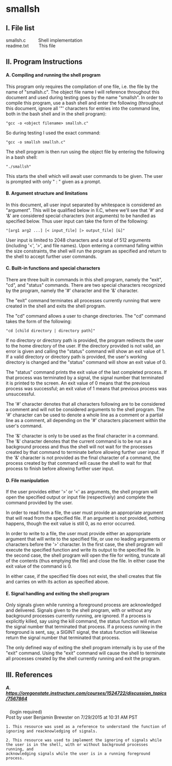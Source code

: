 # smallsh
## I. File list
smallsh.c&nbsp;&nbsp;&nbsp;&nbsp;&nbsp;&nbsp;&nbsp;&nbsp;&nbsp;&nbsp;Shell implementation<br />
readme.txt&nbsp;&nbsp;&nbsp;&nbsp;&nbsp;&nbsp;&nbsp;&nbsp;This file<br />

## II. Program Instructions

#### A. Compiling and running the shell program

This program only requires the compilation of one file, i.e. the file by the 
name of "smallsh.c". The object file name I will reference throughout this
document and used during testing goes by the name "smallsh". In order to 
compile this program, use a bash shell and enter the following (throughout 
this document, ignore all '"' characters for entries into the command line,
both in the bash shell and in the shell program):

	"gcc -o <object filename> smallsh.c"

So during testing I used the exact command:

	"gcc -o smallsh smallsh.c"

The shell program is then run using the object file by entering the following
in a bash shell:

	"./smallsh"

This starts the shell which will await user commands to be given. The user is
prompted with only " : " given as a prompt.

#### B. Argument structure and limitations

In this document, all user input separated by whitespace is considered an
"argument". This will be qualified below in II.C, where we'll see that '#' and
'&' are considered special characters (not arguments) to be handled as 
specified below. Thus user input can take the form of the following:

	"[arg1 arg2 ...] [< input_file] [> output_file] [&]"

User input is limited to 2048 characters and a total of 512 arguments 
(including '<', '>', and file names). Upon entering a command falling within
the size constraints, the shell will run the program as specified and return to
the shell to accept further user commands.


#### C. Built-in functions and special characters

There are three built in commands in this shell program, namely the "exit",
"cd", and "status" commands. There are two special characters recognized by the
program, namely the '#' character and the '&' character.

The "exit" command terminates all processes currently running that were created
in the shell and exits the shell program.

The "cd" command allows a user to change directories. The "cd" command takes
the form of the following:

	"cd [child directory | directory path]"

If no directory or directory path is provided, the program redirects the user
to the home directory of the user. If the directory provided is not valid, an
error is given and calling the "status" command will show an exit value of 1.
If a valid directory or directory path is provided, the user's working
directory is changed and the "status" command will show an exit value of 0.

The "status" command prints the exit value of the last completed process. If
that process was terminated by a signal, the signal number that terminated it
is printed to the screen. An exit value of 0 means that the previous process
was successful; an exit value of 1 means that previous process was 
unsuccessful.

The '#' character denotes that all characters following are to be considered a
comment and will not be considered arguments to the shell program. The '#'
character can be used to denote a whole line as a comment or a partial line as
a comment, all depending on the '#' characters placement within the user's
command.

The '&' character is only to be used as the final character in a command. The
'&' character denotes that the current command is to be run as a background
process and thus the shell will not wait for the processes created by that
command to terminate before allowing further user input. If the '&' character
is not provided as the final character of a command, the process created by
that command will cause the shell to wait for that process to finish before
allowing further user input.


#### D. File manipulation

If the user provides either '>' or '<' as arguments, the shell program will
open the specified output or input file (respectively) and complete the command
provided by the user.

In order to read from a file, the user must provide an appropriate argument
that will read from the specified file. If an argument is not provided, nothing
happens, though the exit value is still 0, as no error occurred.

In order to write to a file, the user must provide either an appropriate
argument that will write to the specified file, or use no leading arguments
or characters before the '>' character. In the first case, the shell program 
will execute the specified function and write its output to the specified file.
In the second case, the shell program will open the file for writing, truncate
all of the contents (thus emptying the file) and close the file. In either 
case the exit value of the command is 0.

In either case, if the specified file does not exist, the shell creates that
file and carries on with its action as specified above.


#### E. Signal handling and exiting the shell program

Only signals given while running a foreground process are acknowledged and 
delivered. Signals given to the shell program, with or without any background 
processes currently running, are ignored. If a process is explicitly killed, 
say using the kill command, the status function will return the signal number
that terminated that process. If a process running in the foreground is sent, 
say, a SIGINT signal, the status function will likewise return the signal 
number that terminated that process.

The only defined way of exiting the shell program internally is by use of the
"exit" command. Using the "exit" command will cause the shell to terminate all
processes created by the shell currently running and exit the program.


## III. References

##### A. https://oregonstate.instructure.com/courses/1524722/discussion_topics/7567864
&nbsp;&nbsp;&nbsp;(login required)<br />
Post by user Benjamin Brewster on 7/29/2015 at 10:31 AM PST

	1. This resource was used as a reference to understand the function of 
	ignoring and reacknowledging of signals.

	2. This resource was used to implement the ignoring of signals while 
	the user is in the shell, with or without background processes running, and
	acknowledging signals while the user is in a running foreground process.
